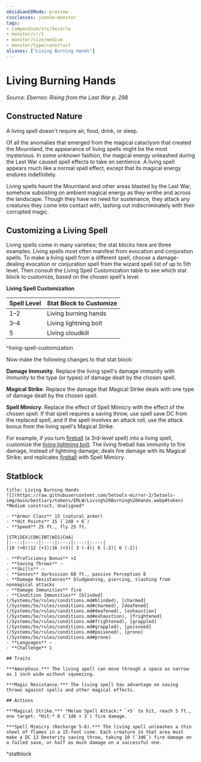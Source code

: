 ```yaml
---
obsidianUIMode: preview
cssclasses: json5e-monster
tags:
- compendium/src/5e/erlw
- monster/cr/1
- monster/size/medium
- monster/type/construct
aliases: ["Living Burning Hands"]
---
```

# Living Burning Hands
*Source: Eberron: Rising from the Last War p. 298*  

## Constructed Nature

A living spell doesn't require air, food, drink, or sleep.

Of all the anomalies that emerged from the magical cataclysm that created the Mournland, the appearance of living spells might be the most mysterious. In some unknown fashion, the magical energy unleashed during the Last War caused spell effects to take on sentience. A living spell appears much like a normal spell effect, except that its magical energy endures indefinitely.

Living spells haunt the Mournland and other areas blasted by the Last War, somehow subsisting on ambient magical energy as they writhe and across the landscape. Though they have no need for sustenance, they attack any creatures they come into contact with, lashing out indiscriminately with their corrupted magic.

## Customizing a Living Spell

Living spells come in many varieties; the stat blocks here are three examples. Living spells most often manifest from evocation and conjuration spells. To make a living spell from a different spell, choose a damage-dealing evocation or conjuration spell from the wizard spell list of up to 5th level. Then consult the Living Spell Customization table to see which stat block to customize, based on the chosen spell's level.

**Living Spell Customization**

| Spell Level | Stat Block to Customize |
|-------------|-------------------------|
| 1–2 | Living burning hands |
| 3–4 | Living lightning bolt |
| 5 | Living cloudkill |
^living-spell-customization

Now make the following changes to that stat block:

**Damage Immunity**. Replace the living spell's damage immunity with immunity to the type (or types) of damage dealt by the chosen spell.

**Magical Strike**. Replace the damage that Magical Strike deals with one type of damage dealt by the chosen spell.

**Spell Mimicry**. Replace the effect of Spell Mimicry with the effect of the chosen spell. If that spell requires a saving throw, use spell save DC from the replaced spell, and if the spell involves an attack roll, use the attack bonus from the living spell's Magical Strike.

For example, if you turn [fireball](/Systems/5e/spells/fireball.md) (a 3rd-level spell) into a living spell, customize the [living lightning bolt](/Systems/5e/bestiary/construct/living-lightning-bolt-erlw.md). The living fireball has immunity to fire damage, instead of lightning damage; deals fire damage with its Magical Strike; and replicates [fireball](/Systems/5e/spells/fireball.md) with Spell Mimicry.

## Statblock

```ad-statblock
title: Living Burning Hands
![](https://raw.githubusercontent.com/5etools-mirror-2/5etools-img/main/bestiary/tokens/ERLW/Living%20Burning%20Hands.webp#token)
*Medium construct, Unaligned*

- **Armor Class** 15 (natural armor)
- **Hit Points** 15 (`2d8 + 6`)
- **Speed** 25 ft., fly 25 ft.

|STR|DEX|CON|INT|WIS|CHA|
|:---:|:---:|:---:|:---:|:---:|:---:|
|10 (+0)|12 (+1)|16 (+3)| 3 (-4)| 6 (-2)| 6 (-2)|

- **Proficiency Bonus** +2
- **Saving Throws** ⏤
- **Skills** ⏤
- **Senses** darkvision 60 ft., passive Perception 8
- **Damage Resistances** bludgeoning, piercing, slashing from nonmagical attacks
- **Damage Immunities** fire
- **Condition Immunities** [blinded](/Systems/5e/rules/conditions.md#blinded), [charmed](/Systems/5e/rules/conditions.md#charmed), [deafened](/Systems/5e/rules/conditions.md#deafened), [exhaustion](/Systems/5e/rules/conditions.md#exhaustion), [frightened](/Systems/5e/rules/conditions.md#frightened), [grappled](/Systems/5e/rules/conditions.md#grappled), [poisoned](/Systems/5e/rules/conditions.md#poisoned), [prone](/Systems/5e/rules/conditions.md#prone)
- **Languages** —
- **Challenge** 1

## Traits

***Amorphous.*** The living spell can move through a space as narrow as 1 inch wide without squeezing.

***Magic Resistance.*** The living spell has advantage on saving throws against spells and other magical effects.

## Actions

***Magical Strike.*** *Melee Spell Attack:* `+5` to hit, reach 5 ft., one target. *Hit:* 6 (`1d6 + 3`) fire damage.

***Spell Mimicry (Recharge 5-6).*** The living spell unleashes a thin sheet of flames in a 15-foot cone. Each creature in that area must make a DC 13 Dexterity saving throw, taking 10 (`3d6`) fire damage on a failed save, or half as much damage on a successful one.
```
^statblock